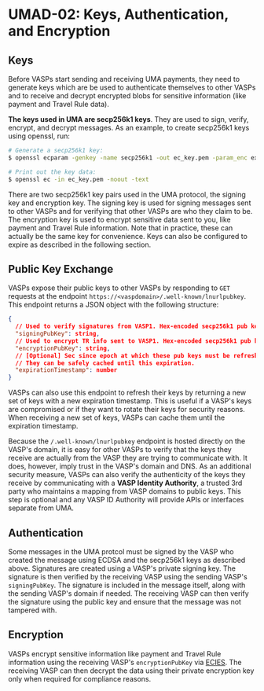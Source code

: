 # UMAD-02: Keys, Authentication, and Encryption

## Keys

Before VASPs start sending and receiving UMA payments, they need to generate keys which are be used to authenticate
themselves to other VASPs and to receive and decrypt encrypted blobs for sensitive information (like payment and Travel
Rule data).

**The keys used in UMA are secp256k1 keys**. They are used to sign, verify, encrypt, and decrypt messages. As an example,
to create secp256k1 keys using openssl, run:

```bash
# Generate a secp256k1 key:
$ openssl ecparam -genkey -name secp256k1 -out ec_key.pem -param_enc explicit

# Print out the key data:
$ openssl ec -in ec_key.pem -noout -text
```

There are two secp256k1 key pairs used in the UMA protocol, the signing key and encryption key. The signing key is used
for signing messages sent to other VASPs and for verifying that other VASPs are who they claim to be. The encryption
key is used to encrypt sensitive data sent to you, like payment and Travel Rule information. Note that in practice,
these can actually be the same key for convenience. Keys can also be configured to expire as described in the following
section.

## Public Key Exchange

VASPs expose their public keys to other VASPs by responding to `GET` requests at the endpoint
`https://<vaspdomain>/.well-known/lnurlpubkey`. This endpoint returns a JSON object with the following structure:

```json
{
  // Used to verify signatures from VASP1. Hex-encoded secp256k1 pub key string.
  "signingPubKey": string,
  // Used to encrypt TR info sent to VASP1. Hex-encoded secp256k1 pub key string.
  "encryptionPubKey": string,
  // [Optional] Sec since epoch at which these pub keys must be refreshed.
  // They can be safely cached until this expiration.
  "expirationTimestamp": number
}
```

VASPs can also use this endpoint to refresh their keys by returning a new set of keys with a new expiration timestamp.
This is useful if a VASP's keys are compromised or if they want to rotate their keys for security reasons. When receiving
a new set of keys, VASPs can cache them until the expiration timestamp.

Because the `/.well-known/lnurlpubkey` endpoint is hosted directly on the VASP's domain, it is easy for other VASPs to
verify that the keys they receive are actually from the VASP they are trying to communicate with. It does, however, imply
trust in the VASP's domain and DNS. As an additional security measure, VASPs can also verify the authenticity of the
keys they receive by communicating with a **VASP Identity Authority**, a trusted 3rd party who maintains a mapping from
VASP domains to public keys. This step is optional and any VASP ID Authority will provide APIs or interfaces separate
from UMA.

## Authentication

Some messages in the UMA protcol must be signed by the VASP who created the message using ECDSA and the secp256k1 keys
as described above. Signatures are created using a VASP's private signing key. The signature is then verified by the
receiving VASP using the sending VASP's `signingPubKey`. The signature is included in the message itself, along with the
sending VASP's domain if needed. The receiving VASP can then verify the signature using the public key and ensure that
the message was not tampered with.

## Encryption

VASPs encrypt sensitive information like payment and Travel Rule information using the receiving VASP's `encryptionPubKey`
via [ECIES](https://cryptobook.nakov.com/asymmetric-key-ciphers/ecies-public-key-encryption). The receiving VASP can
then decrypt the data using their private encryption key only when required for compliance reasons.
